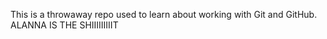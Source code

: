 This is a throwaway repo used to learn about working with Git and GitHub.
ALANNA IS THE SHIIIIIIIIIT
